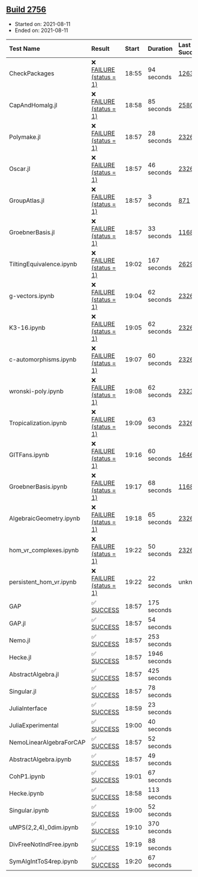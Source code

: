 ## [Build 2756](https://oscarci.mathematik.uni-kl.de/job/oscar-stable/2756/)

* Started on: 2021-08-11
* Ended on: 2021-08-11

| Test Name    | Result | Start | Duration | Last Success | First Failure |
|:-------------|:-------|:------|:---------|:-------------|:--------------|
| CheckPackages | ❌ [FAILURE (status = 1)](https://oscarci.mathematik.uni-kl.de/job/oscar-stable/2756/artifact/logs/build-2756/CheckPackages.log) | 18:55 | 94 seconds | [1263](https://oscarci.mathematik.uni-kl.de/job/oscar-stable/1263/) | [1264](https://oscarci.mathematik.uni-kl.de/job/oscar-stable/1264/) |
| CapAndHomalg.jl | ❌ [FAILURE (status = 1)](https://oscarci.mathematik.uni-kl.de/job/oscar-stable/2756/artifact/logs/build-2756/CapAndHomalg.jl.log) | 18:58 | 85 seconds | [2580](https://oscarci.mathematik.uni-kl.de/job/oscar-stable/2580/) | [2581](https://oscarci.mathematik.uni-kl.de/job/oscar-stable/2581/) |
| Polymake.jl | ❌ [FAILURE (status = 1)](https://oscarci.mathematik.uni-kl.de/job/oscar-stable/2756/artifact/logs/build-2756/Polymake.jl.log) | 18:57 | 28 seconds | [2326](https://oscarci.mathematik.uni-kl.de/job/oscar-stable/2326/) | [2327](https://oscarci.mathematik.uni-kl.de/job/oscar-stable/2327/) |
| Oscar.jl | ❌ [FAILURE (status = 1)](https://oscarci.mathematik.uni-kl.de/job/oscar-stable/2756/artifact/logs/build-2756/Oscar.jl.log) | 18:57 | 46 seconds | [2326](https://oscarci.mathematik.uni-kl.de/job/oscar-stable/2326/) | [2327](https://oscarci.mathematik.uni-kl.de/job/oscar-stable/2327/) |
| GroupAtlas.jl | ❌ [FAILURE (status = 1)](https://oscarci.mathematik.uni-kl.de/job/oscar-stable/2756/artifact/logs/build-2756/GroupAtlas.jl.log) | 18:57 | 3 seconds | [871](https://oscarci.mathematik.uni-kl.de/job/oscar-stable/871/) | [872](https://oscarci.mathematik.uni-kl.de/job/oscar-stable/872/) |
| GroebnerBasis.jl | ❌ [FAILURE (status = 1)](https://oscarci.mathematik.uni-kl.de/job/oscar-stable/2756/artifact/logs/build-2756/GroebnerBasis.jl.log) | 18:57 | 33 seconds | [1168](https://oscarci.mathematik.uni-kl.de/job/oscar-stable/1168/) | [1169](https://oscarci.mathematik.uni-kl.de/job/oscar-stable/1169/) |
| TiltingEquivalence.ipynb | ❌ [FAILURE (status = 1)](https://oscarci.mathematik.uni-kl.de/job/oscar-stable/2756/artifact/logs/build-2756/TiltingEquivalence.ipynb.log) | 19:02 | 167 seconds | [2629](https://oscarci.mathematik.uni-kl.de/job/oscar-stable/2629/) | [2630](https://oscarci.mathematik.uni-kl.de/job/oscar-stable/2630/) |
| g-vectors.ipynb | ❌ [FAILURE (status = 1)](https://oscarci.mathematik.uni-kl.de/job/oscar-stable/2756/artifact/logs/build-2756/g-vectors.ipynb.log) | 19:04 | 62 seconds | [2326](https://oscarci.mathematik.uni-kl.de/job/oscar-stable/2326/) | [2327](https://oscarci.mathematik.uni-kl.de/job/oscar-stable/2327/) |
| K3-16.ipynb | ❌ [FAILURE (status = 1)](https://oscarci.mathematik.uni-kl.de/job/oscar-stable/2756/artifact/logs/build-2756/K3-16.ipynb.log) | 19:05 | 62 seconds | [2326](https://oscarci.mathematik.uni-kl.de/job/oscar-stable/2326/) | [2327](https://oscarci.mathematik.uni-kl.de/job/oscar-stable/2327/) |
| c-automorphisms.ipynb | ❌ [FAILURE (status = 1)](https://oscarci.mathematik.uni-kl.de/job/oscar-stable/2756/artifact/logs/build-2756/c-automorphisms.ipynb.log) | 19:07 | 60 seconds | [2326](https://oscarci.mathematik.uni-kl.de/job/oscar-stable/2326/) | [2327](https://oscarci.mathematik.uni-kl.de/job/oscar-stable/2327/) |
| wronski-poly.ipynb | ❌ [FAILURE (status = 1)](https://oscarci.mathematik.uni-kl.de/job/oscar-stable/2756/artifact/logs/build-2756/wronski-poly.ipynb.log) | 19:08 | 62 seconds | [2323](https://oscarci.mathematik.uni-kl.de/job/oscar-stable/2323/) | [2324](https://oscarci.mathematik.uni-kl.de/job/oscar-stable/2324/) |
| Tropicalization.ipynb | ❌ [FAILURE (status = 1)](https://oscarci.mathematik.uni-kl.de/job/oscar-stable/2756/artifact/logs/build-2756/Tropicalization.ipynb.log) | 19:09 | 63 seconds | [2326](https://oscarci.mathematik.uni-kl.de/job/oscar-stable/2326/) | [2327](https://oscarci.mathematik.uni-kl.de/job/oscar-stable/2327/) |
| GITFans.ipynb | ❌ [FAILURE (status = 1)](https://oscarci.mathematik.uni-kl.de/job/oscar-stable/2756/artifact/logs/build-2756/GITFans.ipynb.log) | 19:16 | 60 seconds | [1646](https://oscarci.mathematik.uni-kl.de/job/oscar-stable/1646/) | [1647](https://oscarci.mathematik.uni-kl.de/job/oscar-stable/1647/) |
| GroebnerBasis.ipynb | ❌ [FAILURE (status = 1)](https://oscarci.mathematik.uni-kl.de/job/oscar-stable/2756/artifact/logs/build-2756/GroebnerBasis.ipynb.log) | 19:17 | 68 seconds | [1168](https://oscarci.mathematik.uni-kl.de/job/oscar-stable/1168/) | [1169](https://oscarci.mathematik.uni-kl.de/job/oscar-stable/1169/) |
| AlgebraicGeometry.ipynb | ❌ [FAILURE (status = 1)](https://oscarci.mathematik.uni-kl.de/job/oscar-stable/2756/artifact/logs/build-2756/AlgebraicGeometry.ipynb.log) | 19:18 | 65 seconds | [2326](https://oscarci.mathematik.uni-kl.de/job/oscar-stable/2326/) | [2327](https://oscarci.mathematik.uni-kl.de/job/oscar-stable/2327/) |
| hom_vr_complexes.ipynb | ❌ [FAILURE (status = 1)](https://oscarci.mathematik.uni-kl.de/job/oscar-stable/2756/artifact/logs/build-2756/hom_vr_complexes.ipynb.log) | 19:22 | 50 seconds | [2326](https://oscarci.mathematik.uni-kl.de/job/oscar-stable/2326/) | [2327](https://oscarci.mathematik.uni-kl.de/job/oscar-stable/2327/) |
| persistent_hom_vr.ipynb | ❌ [FAILURE (status = 1)](https://oscarci.mathematik.uni-kl.de/job/oscar-stable/2756/artifact/logs/build-2756/persistent_hom_vr.ipynb.log) | 19:22 | 22 seconds | unknown | unknown |
| GAP | ✅ [SUCCESS](https://oscarci.mathematik.uni-kl.de/job/oscar-stable/2756/artifact/logs/build-2756/GAP.log) | 18:57 | 175 seconds |  |  |
| GAP.jl | ✅ [SUCCESS](https://oscarci.mathematik.uni-kl.de/job/oscar-stable/2756/artifact/logs/build-2756/GAP.jl.log) | 18:57 | 54 seconds |  |  |
| Nemo.jl | ✅ [SUCCESS](https://oscarci.mathematik.uni-kl.de/job/oscar-stable/2756/artifact/logs/build-2756/Nemo.jl.log) | 18:57 | 253 seconds |  |  |
| Hecke.jl | ✅ [SUCCESS](https://oscarci.mathematik.uni-kl.de/job/oscar-stable/2756/artifact/logs/build-2756/Hecke.jl.log) | 18:57 | 1946 seconds |  |  |
| AbstractAlgebra.jl | ✅ [SUCCESS](https://oscarci.mathematik.uni-kl.de/job/oscar-stable/2756/artifact/logs/build-2756/AbstractAlgebra.jl.log) | 18:57 | 425 seconds |  |  |
| Singular.jl | ✅ [SUCCESS](https://oscarci.mathematik.uni-kl.de/job/oscar-stable/2756/artifact/logs/build-2756/Singular.jl.log) | 18:57 | 78 seconds |  |  |
| JuliaInterface | ✅ [SUCCESS](https://oscarci.mathematik.uni-kl.de/job/oscar-stable/2756/artifact/logs/build-2756/JuliaInterface.log) | 18:59 | 23 seconds |  |  |
| JuliaExperimental | ✅ [SUCCESS](https://oscarci.mathematik.uni-kl.de/job/oscar-stable/2756/artifact/logs/build-2756/JuliaExperimental.log) | 19:00 | 40 seconds |  |  |
| NemoLinearAlgebraForCAP | ✅ [SUCCESS](https://oscarci.mathematik.uni-kl.de/job/oscar-stable/2756/artifact/logs/build-2756/NemoLinearAlgebraForCAP.log) | 18:57 | 52 seconds |  |  |
| AbstractAlgebra.ipynb | ✅ [SUCCESS](https://oscarci.mathematik.uni-kl.de/job/oscar-stable/2756/artifact/logs/build-2756/AbstractAlgebra.ipynb.log) | 18:57 | 49 seconds |  |  |
| CohP1.ipynb | ✅ [SUCCESS](https://oscarci.mathematik.uni-kl.de/job/oscar-stable/2756/artifact/logs/build-2756/CohP1.ipynb.log) | 19:01 | 67 seconds |  |  |
| Hecke.ipynb | ✅ [SUCCESS](https://oscarci.mathematik.uni-kl.de/job/oscar-stable/2756/artifact/logs/build-2756/Hecke.ipynb.log) | 18:58 | 113 seconds |  |  |
| Singular.ipynb | ✅ [SUCCESS](https://oscarci.mathematik.uni-kl.de/job/oscar-stable/2756/artifact/logs/build-2756/Singular.ipynb.log) | 19:00 | 52 seconds |  |  |
| uMPS(2,2,4)_0dim.ipynb | ✅ [SUCCESS](https://oscarci.mathematik.uni-kl.de/job/oscar-stable/2756/artifact/logs/build-2756/uMPS-2-2-4-_0dim.ipynb.log) | 19:10 | 370 seconds |  |  |
| DivFreeNotIndFree.ipynb | ✅ [SUCCESS](https://oscarci.mathematik.uni-kl.de/job/oscar-stable/2756/artifact/logs/build-2756/DivFreeNotIndFree.ipynb.log) | 19:19 | 88 seconds |  |  |
| SymAlgIntToS4rep.ipynb | ✅ [SUCCESS](https://oscarci.mathematik.uni-kl.de/job/oscar-stable/2756/artifact/logs/build-2756/SymAlgIntToS4rep.ipynb.log) | 19:20 | 67 seconds |  |  |

